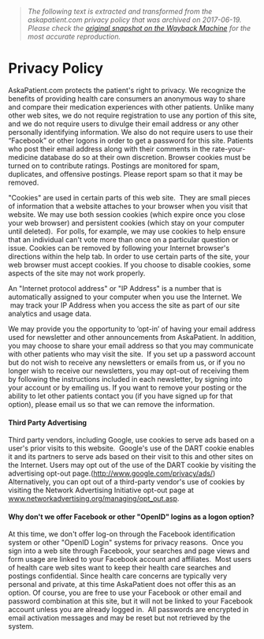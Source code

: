 > *The following text is extracted and transformed from the askapatient.com privacy policy that was archived on 2017-06-19. Please check the [original snapshot on the Wayback Machine](https://web.archive.org/web/20170619192023id_/http%3A//www.askapatient.com/general/privacy.asp) for the most accurate reproduction.*

# Privacy Policy

AskaPatient.com protects the patient's right to privacy. We recognize the benefits of providing health care consumers an anonymous way to share and compare their medication experiences with other patients. Unlike many other web sites, we do not require registration to use any portion of this site, and we do not require users to divulge their email address or any other personally identifying information. We also do not require users to use their “Facebook” or other logons in order to get a password for this site. Patients who post their email address along with their comments in the rate-your-medicine database do so at their own discretion. Browser cookies must be turned on to contribute ratings. Postings are monitored for spam, duplicates, and offensive postings. Please report spam so that it may be removed.

"Cookies" are used in certain parts of this web site.  They are small pieces of information that a website attaches to your browser when you visit that website. We may use both session cookies (which expire once you close your web browser) and persistent cookies (which stay on your computer until deleted).  For polls, for example, we may use cookies to help ensure that an individual can't vote more than once on a particular question or issue. Cookies can be removed by following your Internet browser's directions within the help tab. In order to use certain parts of the site, your web browser must accept cookies. If you choose to disable cookies, some aspects of the site may not work properly.

An "Internet protocol address" or "IP Address" is a number that is automatically assigned to your computer when you use the Internet. We  may track your IP Address when you access the site as part of our site analytics and usage data. 

We may provide you the opportunity to ’opt-in’ of having your email address used for newsletter and other announcements from AskaPatient. In addition, you may choose to share your email address so that you may communicate with other patients who may visit the site.  If you set up a password account but do not wish to receive any newsletters or emails from us, or if you no longer wish to receive our newsletters, you may opt-out of receiving them by following the instructions included in each newsletter, by signing into your account or by emailing us. If you want to remove your posting or the ability to let other patients contact you (if you have signed up for that option), please email us so that we can remove the information.

#### Third Party Advertising

Third party vendors, including Google, use cookies to serve ads based on a user's prior visits to this website.  Google's use of the DART cookie enables it and its partners to serve ads based on their visit to this and other sites on the Internet. Users may opt out of the use of the DART cookie by visiting the advertising opt-out page.(http://www.google.com/privacy/ads/)   
Alternatively, you can opt out of a third-party vendor's use of cookies by visiting the Network Advertising Initiative opt-out page at www.networkadvertising.org/managing/opt_out.asp. 

#### Why don't we offer Facebook or other "OpenID" logins as a logon option?

At this time, we don't offer log-on through the Facebook identification system or other "OpenID Login" systems for privacy reasons.  Once you sign into a web site through Facebook, your searches and page views and form usage are linked to your Facebook account and affiliates.  Most users of health care web sites want to keep their health care searches and postings confidential. Since health care concerns are typically very personal and private, at this time AskaPatient does not offer this as an option. Of course, you are free to use your Facebook or other email and password combination at this site, but it will not be linked to your Facebook account unless you are already logged in.  All passwords are encrypted in email activation messages and may be reset but not retrieved by the system. 
